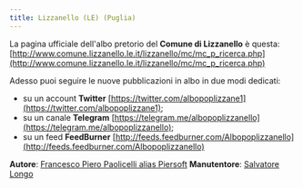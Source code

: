 ```yaml
---
title: Lizzanello (LE) (Puglia)
---
```


La pagina ufficiale dell'albo pretorio del **Comune di Lizzanello** è questa: [http://www.comune.lizzanello.le.it/lizzanello/mc/mc_p_ricerca.php](http://www.comune.lizzanello.le.it/lizzanello/mc/mc_p_ricerca.php)

Adesso puoi seguire le nuove pubblicazioni in albo in due modi dedicati:

* su un account **Twitter** [https://twitter.com/albopoplizzane1](https://twitter.com/albopoplizzane1);
* su un canale **Telegram** [https://telegram.me/albopoplizzanello](https://telegram.me/albopoplizzanello);
* su un feed **FeedBurner** [http://feeds.feedburner.com/Albopoplizzanello](http://feeds.feedburner.com/Albopoplizzanello)

**Autore**: [Francesco Piero Paolicelli alias Piersoft](https://twitter.com/piersoft)
**Manutentore**: [Salvatore Longo](https://twitter.com/Salvatore_Longo)
